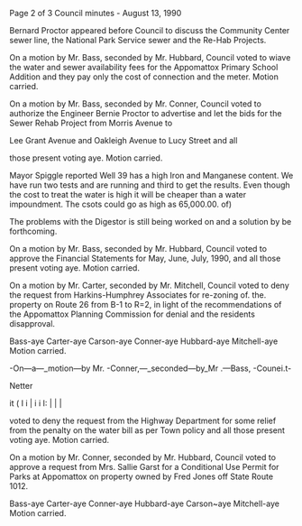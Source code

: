 Page 2 of 3
Council minutes - August 13, 1990

Bernard Proctor appeared before Council to discuss the Community
Center sewer line, the National Park Service sewer and the
Re-Hab Projects.

On a motion by Mr. Bass, seconded by Mr. Hubbard, Council voted
to wiave the water and sewer availability fees for the Appomattox
Primary School Addition and they pay only the cost of connection
and the meter. Motion carried.

On a motion by Mr. Bass, seconded by Mr. Conner, Council voted to
authorize the Engineer Bernie Proctor to advertise and let the
bids for the Sewer Rehab Project from Morris Avenue to

Lee Grant Avenue and Oakleigh Avenue to Lucy Street and all

those present voting aye. Motion carried.

Mayor Spiggle reported Well 39 has a high Iron and Manganese
content. We have run two tests and are running and third to
get the results. Even though the cost to treat the water is
high it will be cheaper than a water impoundment. The csots
could go as high as 65,000.00. of)

The problems with the Digestor is still being worked on and
a solution by be forthcoming.

On a motion by Mr. Bass, seconded by Mr. Hubbard, Council
voted to approve the Financial Statements for May, June, July,
1990, and all those present voting aye. Motion carried.

On a motion by Mr. Carter, seconded by Mr. Mitchell, Council
voted to deny the request from Harkins-Humphrey Associates
for re-zoning of. the. property on Route 26 from B-1 to R=2,
in light of the recommendations of the Appomattox Planning
Commission for denial and the residents disapproval.

Bass-aye Carter-aye Carson-aye Conner-aye Hubbard-aye
Mitchell-aye Motion carried.

-On—a—_motion—by Mr. -Conner,—_seconded—by_Mr .—Bass, -Counei.t-

Netter

it
(
I
i
|
i
i
I:
|
|
|

voted to deny the request from the Highway Department for
some relief from the penalty on the water bill as per Town
policy and all those present voting aye. Motion carried.

On a motion by Mr. Conner, seconded by Mr. Hubbard, Council
voted to approve a request from Mrs. Sallie Garst for a
Conditional Use Permit for Parks at Appomattox on property
owned by Fred Jones off State Route 1012.

Bass-aye Carter-aye Conner-aye Hubbard-aye Carson~aye
Mitchell-aye Motion carried.

